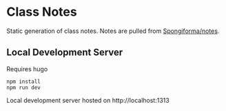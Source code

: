 # Class Notes

Static generation of class notes. Notes are pulled from [Spongiforma/notes](https://github.com/Spongiforma/notes).

## Local Development Server
Requires hugo

```
npm install
npm run dev
```
Local development server hosted on http://localhost:1313
